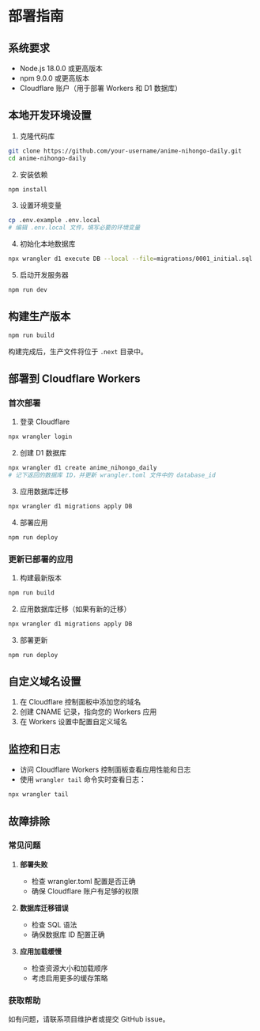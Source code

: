 # 部署指南

## 系统要求

- Node.js 18.0.0 或更高版本
- npm 9.0.0 或更高版本
- Cloudflare 账户（用于部署 Workers 和 D1 数据库）

## 本地开发环境设置

1. 克隆代码库
```bash
git clone https://github.com/your-username/anime-nihongo-daily.git
cd anime-nihongo-daily
```

2. 安装依赖
```bash
npm install
```

3. 设置环境变量
```bash
cp .env.example .env.local
# 编辑 .env.local 文件，填写必要的环境变量
```

4. 初始化本地数据库
```bash
npx wrangler d1 execute DB --local --file=migrations/0001_initial.sql
```

5. 启动开发服务器
```bash
npm run dev
```

## 构建生产版本

```bash
npm run build
```

构建完成后，生产文件将位于 `.next` 目录中。

## 部署到 Cloudflare Workers

### 首次部署

1. 登录 Cloudflare
```bash
npx wrangler login
```

2. 创建 D1 数据库
```bash
npx wrangler d1 create anime_nihongo_daily
# 记下返回的数据库 ID，并更新 wrangler.toml 文件中的 database_id
```

3. 应用数据库迁移
```bash
npx wrangler d1 migrations apply DB
```

4. 部署应用
```bash
npm run deploy
```

### 更新已部署的应用

1. 构建最新版本
```bash
npm run build
```

2. 应用数据库迁移（如果有新的迁移）
```bash
npx wrangler d1 migrations apply DB
```

3. 部署更新
```bash
npm run deploy
```

## 自定义域名设置

1. 在 Cloudflare 控制面板中添加您的域名
2. 创建 CNAME 记录，指向您的 Workers 应用
3. 在 Workers 设置中配置自定义域名

## 监控和日志

- 访问 Cloudflare Workers 控制面板查看应用性能和日志
- 使用 `wrangler tail` 命令实时查看日志：
```bash
npx wrangler tail
```

## 故障排除

### 常见问题

1. **部署失败**
   - 检查 wrangler.toml 配置是否正确
   - 确保 Cloudflare 账户有足够的权限

2. **数据库迁移错误**
   - 检查 SQL 语法
   - 确保数据库 ID 配置正确

3. **应用加载缓慢**
   - 检查资源大小和加载顺序
   - 考虑启用更多的缓存策略

### 获取帮助

如有问题，请联系项目维护者或提交 GitHub issue。

